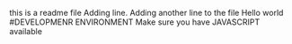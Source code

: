 this is a readme file
Adding line.
Adding another line to the file
Hello world
#DEVELOPMENR ENVIRONMENT
Make sure you have JAVASCRIPT available

